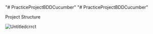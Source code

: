 "# PracticeProjectBDDCucumber" 
"# PracticeProjectBDDCucumber" 






Project Structure

![Untitledcrrct](https://github.com/user-attachments/assets/dae3ad4f-bb18-45d1-ab6d-81876d6736b6)

